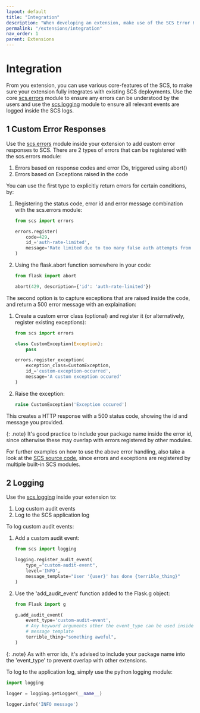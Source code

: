 ```yaml
---
layout: default
title: "Integration"
description: "When developing an extension, make use of the SCS Error Handling and logging facilities"
permalink: "/extensions/integration"
nav_order: 1
parent: Extensions
---
```

# Integration
From you extension, you can use various core-features of the SCS, to make sure
your extension fully integrates with existing SCS deployments. Use the
core [scs.errors](https://github.com/simple-configuration-server/simple-configuration-server/blob/master/scs/errors.py)
module to ensure any errors can be understood by the users and use the
[scs.logging](https://github.com/simple-configuration-server/simple-configuration-server/blob/master/scs/logging.py)
module to ensure all relevant events are logged inside the SCS logs.

## 1 Custom Error Responses
Use the [scs.errors](https://github.com/simple-configuration-server/simple-configuration-server/blob/master/scs/errors.py)
module inside your extension to add
custom error responses to SCS. There are 2 types of errors that can be
registered with the scs.errors module:
1. Errors based on response codes and error IDs, triggered using abort()
2. Errors based on Exceptions raised in the code

You can use the first type to explicitly return errors for certain conditions,
by:
1. Registering the status code, error id and error message combination
   with the scs.errors module:
    
   ```python
   from scs import errors

   errors.register(
       code=429,
       id_='auth-rate-limited',
       message='Rate limited due to too many false auth attempts from this ip',
   )
   ```

2. Using the flask.abort function somewhere in your code:
   
   ```python
   from flask import abort

   abort(429, description={'id': 'auth-rate-limited'})
   ```

The second option is to capture exceptions that are raised inside the code, and
return a 500 error message with an explaination:
1. Create a custom error class (optional) and register it (or alternatively,
   register existing exceptions):
    
   ```python
   from scs import errors

   class CustomException(Exception):
       pass

   errors.register_exception(
       exception_class=CustomException,
       id_='custom-exception-occurred',
       message='A custom exception occured'
   )
   ```

2. Raise the exception:

   ```python
   raise CustomException('Exception occured')
   ```

This creates a HTTP response with a 500 status code, showing the id and
message you provided.

{: .note}
It's good practice to include your package name inside the error id,
since otherwise these may overlap with errors registered by other modules.

For further examples on how to use the above error handling, also take a look
at the [SCS source code](https://github.com/simple-configuration-server/simple-configuration-server/tree/master/scs),
since errors and exceptions are registered by multiple built-in SCS modules.

## 2 Logging
Use the [scs.logging](https://github.com/simple-configuration-server/simple-configuration-server/blob/master/scs/logging.py) inside your extension to:
1. Log custom audit events
2. Log to the SCS application log

To log custom audit events:
1. Add a custom audit event:

   ```python
   from scs import logging

   logging.register_audit_event(
       type_="custom-audit-event",
       level='INFO',
       message_template="User '{user}' has done {terrible_thing}"
   )
   ```

2. Use the 'add_audit_event' function added to the Flask.g object:

   ```python
   from Flask import g

   g.add_audit_event(
       event_type='custom-audit-event',
       # Any keyword arguments other the event_type can be used inside the
       # message template
       terrible_thing="something aweful",
   )
   ```

{: .note}
As with error ids, it's advised to include your package name into
the 'event_type' to prevent overlap with other extensions.

To log to the application log, simply use the python logging module:

```python
import logging

logger = logging.getLogger(__name__)

logger.info('INFO message')
```
